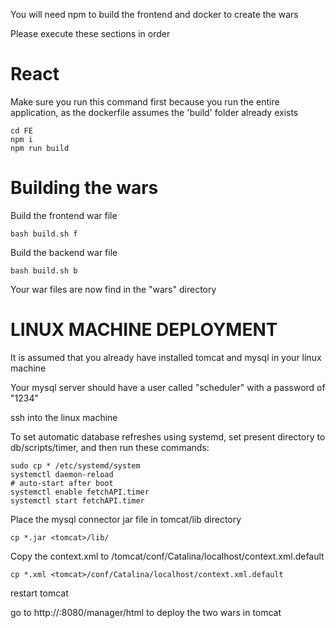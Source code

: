 You will need npm to build the frontend and docker to create the wars

Please execute these sections in order

# React

Make sure you run this command first because you run the entire application, as the dockerfile assumes the 'build' folder already exists
```shell script
cd FE
npm i
npm run build
```

# Building the wars
Build the frontend war file
```shell script
bash build.sh f
```
Build the backend war file
```shell script
bash build.sh b
```
Your war files are now find in the "wars" directory

# LINUX MACHINE DEPLOYMENT

It is assumed that you already have installed tomcat and mysql in your linux machine

Your mysql server should have a user called "scheduler" with a password of "1234"

ssh into the linux machine

To set automatic database refreshes using systemd, set present directory to db/scripts/timer, and then run these commands:
```
sudo cp * /etc/systemd/system
systemctl daemon-reload
# auto-start after boot
systemctl enable fetchAPI.timer
systemctl start fetchAPI.timer
```

Place the mysql connector jar file in tomcat/lib directory
```
cp *.jar <tomcat>/lib/
```

Copy the context.xml to /tomcat/conf/Catalina/localhost/context.xml.default
```
cp *.xml <tomcat>/conf/Catalina/localhost/context.xml.default
```

restart tomcat

go to http://<public ipv4 address of machine>:8080/manager/html to deploy the two wars in tomcat
